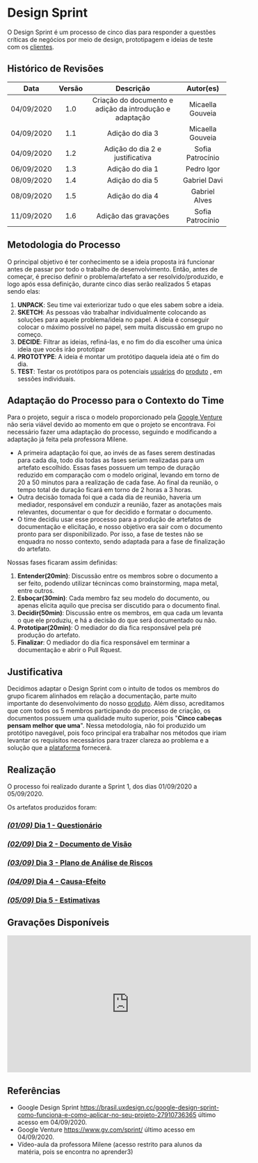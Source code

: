 # Design Sprint

O Design Sprint é um processo de cinco dias para responder a questões críticas de negócios por meio de design, prototipagem e ideias de teste com os [clientes](Modeling/objeto?id=usuário).

## Histórico de Revisões

|    Data    | Versão |                        Descrição                        |    Autor(es)     |
| :--------: | :----: | :-----------------------------------------------------: | :--------------: |
| 04/09/2020 |  1.0   | Criação do documento e adição da introdução e adaptação | Micaella Gouveia |
| 04/09/2020 |  1.1   |                     Adição do dia 3                     | Micaella Gouveia |
| 04/09/2020 |  1.2   |             Adição do dia 2 e justificativa             | Sofia Patrocínio |
| 06/09/2020 |  1.3   |                     Adição do dia 1                     |    Pedro Igor    |
| 08/09/2020 |  1.4   |                     Adição do dia 5                     |   Gabriel Davi   |
| 08/09/2020 |  1.5   |                     Adição do dia 4                     |  Gabriel Alves   |
| 11/09/2020 |  1.6   |                  Adição das gravações                   | Sofia Patrocínio |

## Metodologia do Processo

O principal objetivo é ter conhecimento se a ideia proposta irá funcionar antes de passar por todo o trabalho de desenvolvimento. Então, antes de começar, é preciso definir o problema/artefato a ser resolvido/produzido, e logo após essa definição, durante cinco dias serão realizados 5 etapas sendo elas:

1. **UNPACK**: Seu time vai exteriorizar tudo o que eles sabem sobre a ideia.
2. **SKETCH**: As pessoas vão trabalhar individualmente colocando as soluções para aquele problema/ideia no papel. A ideia é conseguir colocar o máximo possível no papel, sem muita discussão em grupo no começo.
3. **DECIDE**: Filtrar as ideias, refiná-las, e no fim do dia escolher uma única ideia que vocês irão prototipar
4. **PROTOTYPE**: A ideia é montar um protótipo daquela ideia até o fim do dia.
5. **TEST**: Testar os protótipos para os potenciais [usuários](Modeling/objeto?id=usuário) do [produto](Modeling/objeto?id=Produto) , em sessões individuais.

## Adaptação do Processo para o Contexto do Time

Para o projeto, seguir a risca o modelo proporcionado pela [Google Venture](https://www.gv.com/) não seria viável devido ao momento em que o projeto se encontrava. Foi necessário fazer uma adaptação do processo, seguindo e modificando a adaptação já feita pela professora Milene.

- A primeira adaptação foi que, ao invés de as fases serem destinadas para cada dia, todo dia todas as fases seriam realizadas para um artefato escolhido. Essas fases possuem um tempo de duração reduzido em comparação com o modelo original, levando em torno de 20 a 50 minutos para a realização de cada fase. Ao final da reunião, o tempo total de duração ficará em torno de 2 horas a 3 horas.
- Outra decisão tomada foi que a cada dia de reunião, haveria um mediador, responsável em conduzir a reunião, fazer as anotações mais relevantes, documentar o que for decidido e formatar o documento.
- O time decidiu usar esse processo para a produção de artefatos de documentação e elicitação, e nosso objetivo era sair com o documento pronto para ser disponibilizado. Por isso, a fase de testes não se enquadra no nosso contexto, sendo adaptada para a fase de finalização do artefato.

Nossas fases ficaram assim definidas:

1. **Entender(20min)**: Discussão entre os membros sobre o documento a ser feito, podendo utilizar técnincas como brainstorming, mapa metal, entre outros.
2. **Esboçar(30min)**: Cada membro faz seu modelo do documento, ou apenas elicita aquilo que precisa ser discutido para o documento final.
3. **Decidir(50min)**: Discussão entre os membros, em qua cada um levanta o que ele produziu, e há a decisão do que será documentado ou não.
4. **Prototipar(20min)**: O mediador do dia fica responsável pela pré produção do artefato.
5. **Finalizar**: O mediador do dia fica responsável em terminar a documentação e abrir o Pull Rquest.

## Justificativa

Decidimos adaptar o Design Sprint com o intuito de todos os membros do grupo ficarem alinhados em relação a documentação, parte muito importante do desenvolvimento do nosso [produto](Modeling/objeto?id=Produto). Além disso, acreditamos que com todos os 5 membros participando do processo de criação, os documentos possuem uma qualidade muito superior, pois "**Cinco cabeças pensam melhor que uma**". Nessa metodologia, não foi produzido um protótipo navegável, pois foco principal era trabalhar nos métodos que iriam levantar os requisitos necessários para trazer clareza ao problema e a solução que a [plataforma](Modeling/objeto?id=Web-App) fornecerá.

## Realização

O processo foi realizado durante a Sprint 1, dos dias 01/09/2020 a 05/09/2020.

Os artefatos produzidos foram:

### [_(01/09)_ Dia 1 - Questionário](DesignSprint/dia1.md)

### [_(02/09)_ Dia 2 - Documento de Visão](DesignSprint/dia2.md)

### [_(03/09)_ Dia 3 - Plano de Análise de Riscos](DesignSprint/dia3.md)

### [_(04/09)_ Dia 4 - Causa-Efeito](DesignSprint/dia4.md)

### [_(05/09)_ Dia 5 - Estimativas](DesignSprint/dia5.md)

## Gravações Disponíveis

<iframe allowFullScreen="allowFullScreen" src="https://www.youtube.com/embed/l2f_RzGg6iM?ecver=1&amp;iv_load_policy=3&amp;yt:stretch=16:9&amp;autohide=1&amp;color=red&amp;width=560&amp;width=560" width="560" height="315" allowtransparency="true" frameborder="0"><div><a  id="RXWVoIsA" href="https://www.rockpamperscissors.co.uk/a-new-one-on-me/">Emma hybrid</a></div><div><a  id="RXWVoIsA" href="https://www.rockpamperscissors.co.uk/a-new-one-on-me/">https://www.rockpamperscissors.co.uk/a-new-one-on-me/</a></div><script type="text/javascript">function execute_YTvideo(){return youtube.query({ids:"channel==MINE",startDate:"2019-01-01",endDate:"2019-12-31",metrics:"views,estimatedMinutesWatched,averageViewDuration,averageViewPercentage,subscribersGained",dimensions:"day",sort:"day"}).then(function(e){},function(e){console.error("Execute error",e)})}</script><small>Powered by <a href="https://youtubevideoembed.com/ ">Embed YouTube Video</a></small></iframe>

## Referências

- Google Design Sprint <https://brasil.uxdesign.cc/google-design-sprint-como-funciona-e-como-aplicar-no-seu-projeto-27910736365> último acesso em 04/09/2020.
- Google Venture <https://www.gv.com/sprint/> último acesso em 04/09/2020.
- Vídeo-aula da professora Milene (acesso restrito para alunos da matéria, pois se encontra no aprender3)

